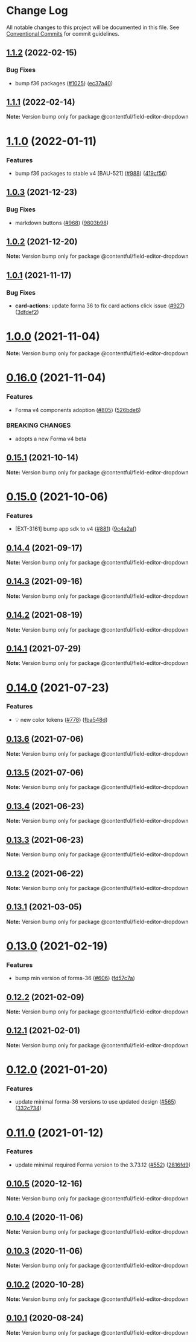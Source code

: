 # Change Log

All notable changes to this project will be documented in this file.
See [Conventional Commits](https://conventionalcommits.org) for commit guidelines.

## [1.1.2](https://github.com/contentful/field-editors/compare/@contentful/field-editor-dropdown@1.1.1...@contentful/field-editor-dropdown@1.1.2) (2022-02-15)

### Bug Fixes

- bump f36 packages ([#1025](https://github.com/contentful/field-editors/issues/1025)) ([ec37a40](https://github.com/contentful/field-editors/commit/ec37a4000db7cd75c66dd9621136b2272c9feeea))

## [1.1.1](https://github.com/contentful/field-editors/compare/@contentful/field-editor-dropdown@1.1.0...@contentful/field-editor-dropdown@1.1.1) (2022-02-14)

**Note:** Version bump only for package @contentful/field-editor-dropdown

# [1.1.0](https://github.com/contentful/field-editors/compare/@contentful/field-editor-dropdown@1.0.3...@contentful/field-editor-dropdown@1.1.0) (2022-01-11)

### Features

- bump f36 packages to stable v4 [BAU-521] ([#988](https://github.com/contentful/field-editors/issues/988)) ([419cf56](https://github.com/contentful/field-editors/commit/419cf56692179b074fcfa2743469d5265ed98429))

## [1.0.3](https://github.com/contentful/field-editors/compare/@contentful/field-editor-dropdown@1.0.2...@contentful/field-editor-dropdown@1.0.3) (2021-12-23)

### Bug Fixes

- markdown buttons ([#968](https://github.com/contentful/field-editors/issues/968)) ([9803b98](https://github.com/contentful/field-editors/commit/9803b98c25d92df6148686ffe2749a77f7efdbb9))

## [1.0.2](https://github.com/contentful/field-editors/compare/@contentful/field-editor-dropdown@1.0.1...@contentful/field-editor-dropdown@1.0.2) (2021-12-20)

**Note:** Version bump only for package @contentful/field-editor-dropdown

## [1.0.1](https://github.com/contentful/field-editors/compare/@contentful/field-editor-dropdown@1.0.0...@contentful/field-editor-dropdown@1.0.1) (2021-11-17)

### Bug Fixes

- **card-actions:** update forma 36 to fix card actions click issue ([#927](https://github.com/contentful/field-editors/issues/927)) ([3dfdef2](https://github.com/contentful/field-editors/commit/3dfdef2c2b0045f12ea94ddafca89a8e9f25e7d0))

# [1.0.0](https://github.com/contentful/field-editors/compare/@contentful/field-editor-dropdown@0.16.0...@contentful/field-editor-dropdown@1.0.0) (2021-11-04)

**Note:** Version bump only for package @contentful/field-editor-dropdown

# [0.16.0](https://github.com/contentful/field-editors/compare/@contentful/field-editor-dropdown@0.15.1...@contentful/field-editor-dropdown@0.16.0) (2021-11-04)

### Features

- Forma v4 components adoption ([#805](https://github.com/contentful/field-editors/issues/805)) ([526bde6](https://github.com/contentful/field-editors/commit/526bde6e10e0ee3789705ec10fb31489af7ca59e))

### BREAKING CHANGES

- adopts a new Forma v4 beta

## [0.15.1](https://github.com/contentful/field-editors/compare/@contentful/field-editor-dropdown@0.15.0...@contentful/field-editor-dropdown@0.15.1) (2021-10-14)

**Note:** Version bump only for package @contentful/field-editor-dropdown

# [0.15.0](https://github.com/contentful/field-editors/compare/@contentful/field-editor-dropdown@0.14.4...@contentful/field-editor-dropdown@0.15.0) (2021-10-06)

### Features

- [EXT-3161] bump app sdk to v4 ([#881](https://github.com/contentful/field-editors/issues/881)) ([9c4a2af](https://github.com/contentful/field-editors/commit/9c4a2af07da203d59fb5f15c3a5188ecc64b1d44))

## [0.14.4](https://github.com/contentful/field-editors/compare/@contentful/field-editor-dropdown@0.14.3...@contentful/field-editor-dropdown@0.14.4) (2021-09-17)

**Note:** Version bump only for package @contentful/field-editor-dropdown

## [0.14.3](https://github.com/contentful/field-editors/compare/@contentful/field-editor-dropdown@0.14.2...@contentful/field-editor-dropdown@0.14.3) (2021-09-16)

**Note:** Version bump only for package @contentful/field-editor-dropdown

## [0.14.2](https://github.com/contentful/field-editors/compare/@contentful/field-editor-dropdown@0.14.1...@contentful/field-editor-dropdown@0.14.2) (2021-08-19)

**Note:** Version bump only for package @contentful/field-editor-dropdown

## [0.14.1](https://github.com/contentful/field-editors/compare/@contentful/field-editor-dropdown@0.14.0...@contentful/field-editor-dropdown@0.14.1) (2021-07-29)

**Note:** Version bump only for package @contentful/field-editor-dropdown

# [0.14.0](https://github.com/contentful/field-editors/compare/@contentful/field-editor-dropdown@0.13.6...@contentful/field-editor-dropdown@0.14.0) (2021-07-23)

### Features

- 💡 new color tokens ([#778](https://github.com/contentful/field-editors/issues/778)) ([fba548d](https://github.com/contentful/field-editors/commit/fba548de32305016df7f2685634eefb14294828f))

## [0.13.6](https://github.com/contentful/field-editors/compare/@contentful/field-editor-dropdown@0.13.3...@contentful/field-editor-dropdown@0.13.6) (2021-07-06)

**Note:** Version bump only for package @contentful/field-editor-dropdown

## [0.13.5](https://github.com/contentful/field-editors/compare/@contentful/field-editor-dropdown@0.13.3...@contentful/field-editor-dropdown@0.13.5) (2021-07-06)

**Note:** Version bump only for package @contentful/field-editor-dropdown

## [0.13.4](https://github.com/contentful/field-editors/compare/@contentful/field-editor-dropdown@0.13.3...@contentful/field-editor-dropdown@0.13.4) (2021-06-23)

**Note:** Version bump only for package @contentful/field-editor-dropdown

## [0.13.3](https://github.com/contentful/field-editors/compare/@contentful/field-editor-dropdown@0.13.2...@contentful/field-editor-dropdown@0.13.3) (2021-06-23)

**Note:** Version bump only for package @contentful/field-editor-dropdown

## [0.13.2](https://github.com/contentful/field-editors/compare/@contentful/field-editor-dropdown@0.13.1...@contentful/field-editor-dropdown@0.13.2) (2021-06-22)

**Note:** Version bump only for package @contentful/field-editor-dropdown

## [0.13.1](https://github.com/contentful/field-editors/compare/@contentful/field-editor-dropdown@0.13.0...@contentful/field-editor-dropdown@0.13.1) (2021-03-05)

**Note:** Version bump only for package @contentful/field-editor-dropdown

# [0.13.0](https://github.com/contentful/field-editors/compare/@contentful/field-editor-dropdown@0.12.2...@contentful/field-editor-dropdown@0.13.0) (2021-02-19)

### Features

- bump min version of forma-36 ([#606](https://github.com/contentful/field-editors/issues/606)) ([fd57c7a](https://github.com/contentful/field-editors/commit/fd57c7a4312766af38c01507f17706ab22992617))

## [0.12.2](https://github.com/contentful/field-editors/compare/@contentful/field-editor-dropdown@0.12.1...@contentful/field-editor-dropdown@0.12.2) (2021-02-09)

**Note:** Version bump only for package @contentful/field-editor-dropdown

## [0.12.1](https://github.com/contentful/field-editors/compare/@contentful/field-editor-dropdown@0.12.0...@contentful/field-editor-dropdown@0.12.1) (2021-02-01)

**Note:** Version bump only for package @contentful/field-editor-dropdown

# [0.12.0](https://github.com/contentful/field-editors/compare/@contentful/field-editor-dropdown@0.11.0...@contentful/field-editor-dropdown@0.12.0) (2021-01-20)

### Features

- update minimal forma-36 versions to use updated design ([#565](https://github.com/contentful/field-editors/issues/565)) ([332c734](https://github.com/contentful/field-editors/commit/332c734bfaf54f0e9773fcbb460d743b1f5459ec))

# [0.11.0](https://github.com/contentful/field-editors/compare/@contentful/field-editor-dropdown@0.10.5...@contentful/field-editor-dropdown@0.11.0) (2021-01-12)

### Features

- update minimal required Forma version to the 3.73.12 ([#552](https://github.com/contentful/field-editors/issues/552)) ([2816fd9](https://github.com/contentful/field-editors/commit/2816fd960c28815faebf49a9ef8f4c4c0d91fc36))

## [0.10.5](https://github.com/contentful/field-editors/compare/@contentful/field-editor-dropdown@0.10.4...@contentful/field-editor-dropdown@0.10.5) (2020-12-16)

**Note:** Version bump only for package @contentful/field-editor-dropdown

## [0.10.4](https://github.com/contentful/field-editors/compare/@contentful/field-editor-dropdown@0.10.3...@contentful/field-editor-dropdown@0.10.4) (2020-11-06)

**Note:** Version bump only for package @contentful/field-editor-dropdown

## [0.10.3](https://github.com/contentful/field-editors/compare/@contentful/field-editor-dropdown@0.10.2...@contentful/field-editor-dropdown@0.10.3) (2020-11-06)

**Note:** Version bump only for package @contentful/field-editor-dropdown

## [0.10.2](https://github.com/contentful/field-editors/compare/@contentful/field-editor-dropdown@0.10.1...@contentful/field-editor-dropdown@0.10.2) (2020-10-28)

**Note:** Version bump only for package @contentful/field-editor-dropdown

## [0.10.1](https://github.com/contentful/field-editors/compare/@contentful/field-editor-dropdown@0.10.0...@contentful/field-editor-dropdown@0.10.1) (2020-08-24)

**Note:** Version bump only for package @contentful/field-editor-dropdown
